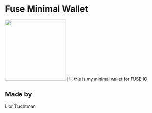 # Fuse Minimal Wallet
<img src="assests/images/fuse.png" width="200">
Hi, this is my minimal wallet for FUSE.IO

## Made by
 Lior Trachtman